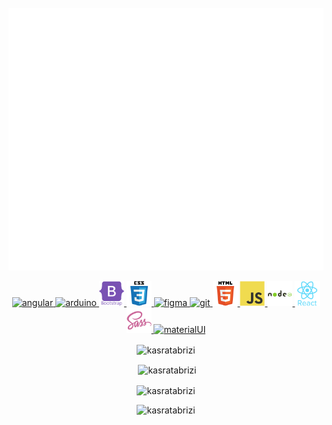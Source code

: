 <!---
<h1 align="center">Hi 👋, I'm Kasra Tabrizi</h1>
<h3 align="center">I'm a Frontend developer / web designer based in Spain</h3>

<p align="center"> <img src="https://komarev.com/ghpvc/?username=kasratabrizi&label=Profile%20views&color=0e75b6&style=flat" alt="kasratabrizi" /> </p>

- 🔭 I’m currently working on **Spotify Clone**
- 🌱 I’m currently learning **NodeJS**
- 🤔 I’m looking for help with any project! **Feel free to give me feedback!**
- 📫 How to reach me: **kasra_tabrizi@hotmail.com**
- 😄 Pronouns: **he/him**
-->
<!--- ⚡ Fun fact: -->
<!--- 👯 I’m looking to collaborate on -->
<!--- 💬 Ask me about ... -->
<!---
🧰 My setup:
<ul> 
	<li><b>OS</b>: Windows 10</li>
	<li><b>Laptop</b>: Acer Aspire 7</li>
	<li><b>Browser</b>: Chrome</li>
	<li><b>Terminal</b>: [Hyper](https://hyper.is/) </li>
	<li><b>Code Editor</b>: VSCode </li>
	<li><b>Monitor</b>: HP Z38c</li>
</ul>
<h4>👇Hit this in your terminal for more info on my profile:</h4>

```
npx kasratabrizi
```

<h3 align="left">Connect with me:</h3>
<p align="left">
<a href="https://linkedin.com/in/kasratabrizi" target="blank"><img align="center" src="https://raw.githubusercontent.com/rahuldkjain/github-profile-readme-generator/master/src/images/icons/Social/linked-in-alt.svg" alt="kasratabrizi" height="30" width="40" /></a>
</p>

<h3 align="left">Languages and Tools:</h3>
<p align="right">
 <a href="https://angular.io" target="_blank" rel="noreferrer"> <img src="https://angular.io/assets/images/logos/angular/angular.svg" alt="angular" width="40" height="40"/> </a>
<a href="https://www.arduino.cc/" target="_blank" rel="noreferrer"> <img src="https://cdn.worldvectorlogo.com/logos/arduino-1.svg" alt="arduino" width="40" height="40"/> </a> 
<a href="https://getbootstrap.com" target="_blank" rel="noreferrer"> <img src="https://raw.githubusercontent.com/devicons/devicon/master/icons/bootstrap/bootstrap-plain-wordmark.svg" alt="bootstrap" width="40" height="40"/> </a> 
<a href="https://www.w3schools.com/css/" target="_blank" rel="noreferrer"> <img src="https://raw.githubusercontent.com/devicons/devicon/master/icons/css3/css3-original-wordmark.svg" alt="css3" width="40" height="40"/> </a> 
<a href="https://www.figma.com/" target="_blank" rel="noreferrer"> <img src="https://www.vectorlogo.zone/logos/figma/figma-icon.svg" alt="figma" width="40" height="40"/> </a> 
<a href="https://git-scm.com/" target="_blank" rel="noreferrer"> <img src="https://www.vectorlogo.zone/logos/git-scm/git-scm-icon.svg" alt="git" width="40" height="40"/> </a> 
<a href="https://www.w3.org/html/" target="_blank" rel="noreferrer"> <img src="https://raw.githubusercontent.com/devicons/devicon/master/icons/html5/html5-original-wordmark.svg" alt="html5" width="40" height="40"/> </a> 
<a href="https://developer.mozilla.org/en-US/docs/Web/JavaScript" target="_blank" rel="noreferrer"> <img src="https://raw.githubusercontent.com/devicons/devicon/master/icons/javascript/javascript-original.svg" alt="javascript" width="40" height="40"/> </a>
 <a href="https://nodejs.org" target="_blank" rel="noreferrer"> <img src="https://raw.githubusercontent.com/devicons/devicon/master/icons/nodejs/nodejs-original-wordmark.svg" alt="nodejs" width="40" height="40"/> </a> 
<a href="https://reactjs.org/" target="_blank" rel="noreferrer"> <img src="https://raw.githubusercontent.com/devicons/devicon/master/icons/react/react-original-wordmark.svg" alt="react" width="40" height="40"/> </a>
 <a href="https://sass-lang.com" target="_blank" rel="noreferrer"> <img src="https://raw.githubusercontent.com/devicons/devicon/master/icons/sass/sass-original.svg" alt="sass" width="40" height="40"/> </a> 
<a href="https://sass-lang.com" target="_blank" rel="noreferrer"> <img src="https://cdn.jsdelivr.net/gh/devicons/devicon/icons/materialui/materialui-original.svg" alt="materialUI" width="40" height="40"/></a>
</p>

<hr>
-->
<div align="center">
	<br>
		<img src="button.svg" alt="button.svg">
	<br>
</div>

<p align="center"> <a href="https://angular.io" target="_blank" rel="noreferrer"> <img src="https://angular.io/assets/images/logos/angular/angular.svg" alt="angular" width="40" height="40"/> </a> <a href="https://www.arduino.cc/" target="_blank" rel="noreferrer"> <img src="https://cdn.worldvectorlogo.com/logos/arduino-1.svg" alt="arduino" width="40" height="40"/> </a> <a href="https://getbootstrap.com" target="_blank" rel="noreferrer"> <img src="https://raw.githubusercontent.com/devicons/devicon/master/icons/bootstrap/bootstrap-plain-wordmark.svg" alt="bootstrap" width="40" height="40"/> </a> <a href="https://www.w3schools.com/css/" target="_blank" rel="noreferrer"> <img src="https://raw.githubusercontent.com/devicons/devicon/master/icons/css3/css3-original-wordmark.svg" alt="css3" width="40" height="40"/> </a> <a href="https://www.figma.com/" target="_blank" rel="noreferrer"> <img src="https://www.vectorlogo.zone/logos/figma/figma-icon.svg" alt="figma" width="40" height="40"/> </a> <a href="https://git-scm.com/" target="_blank" rel="noreferrer"> <img src="https://www.vectorlogo.zone/logos/git-scm/git-scm-icon.svg" alt="git" width="40" height="40"/> </a> <a href="https://www.w3.org/html/" target="_blank" rel="noreferrer"> <img src="https://raw.githubusercontent.com/devicons/devicon/master/icons/html5/html5-original-wordmark.svg" alt="html5" width="40" height="40"/> </a> <a href="https://developer.mozilla.org/en-US/docs/Web/JavaScript" target="_blank" rel="noreferrer"> <img src="https://raw.githubusercontent.com/devicons/devicon/master/icons/javascript/javascript-original.svg" alt="javascript" width="40" height="40"/> </a> <a href="https://nodejs.org" target="_blank" rel="noreferrer"> <img src="https://raw.githubusercontent.com/devicons/devicon/master/icons/nodejs/nodejs-original-wordmark.svg" alt="nodejs" width="40" height="40"/> </a> <a href="https://reactjs.org/" target="_blank" rel="noreferrer"> <img src="https://raw.githubusercontent.com/devicons/devicon/master/icons/react/react-original-wordmark.svg" alt="react" width="40" height="40"/> </a> <a href="https://sass-lang.com" target="_blank" rel="noreferrer"> <img src="https://raw.githubusercontent.com/devicons/devicon/master/icons/sass/sass-original.svg" alt="sass" width="40" height="40"/> </a> <a href="https://sass-lang.com" target="_blank" rel="noreferrer"> <img src="https://cdn.jsdelivr.net/gh/devicons/devicon/icons/materialui/materialui-original.svg" alt="materialUI" width="40" height="40"/></a>
</p>

<p align="center"><img align="center" src="https://github-readme-stats.vercel.app/api/top-langs?username=kasratabrizi&show_icons=true&locale=en&layout=compact" alt="kasratabrizi" /></p>
 
<p align="center">&nbsp;<img align="center" src="https://github-readme-stats.vercel.app/api?username=kasratabrizi&show_icons=true&locale=en" alt="kasratabrizi" /></p>

<p align="center"><img align="center" src="https://github-readme-streak-stats.herokuapp.com/?user=kasratabrizi&" alt="kasratabrizi" /></p>
<p align="center"> <img src="https://komarev.com/ghpvc/?username=kasratabrizi&label=Profile%20views&color=0e75b6&style=flat" alt="kasratabrizi" /> </p>
